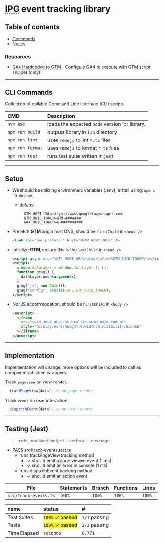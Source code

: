 # <abbr title="Independence Pet Group">IPG</abbr> event tracking library

## Table of contents

- [Commands](#cli-commands)
- [Nodes](#misc-notes)

### Resources

- [GA4 Hardcoded to GTM](https://www.upbuild.io/blog/seamlessly-switch-from-hardcoded-analytics-to-gtm/) - Configure GA4 to execute with GTM script snippet (only).

---

## CLI Commands

Collection of callable Command Line Interface (CLI) scripts

| CMD       | Description                                    |
| :-------- | :--------------------------------------------- |
| `nvm use` | loads the expected `node` version for library. |
| `npm run build` | outputs library in `lib` directory |
| `npm run lint` | uses `romejs` to lint `*.ts` files |
| `npm run format` | uses `romejs` to format `*.ts` files |
| `npm run test` | runs test suite written in `jest` |

---

## Setup

- We should be utilizing environment variables (.env), install using: `npm i -D dotenv`.

  - [_dotenv_](https://www.npmjs.com/package/dotenv)
    ```plaintext
      GTM_HOST_URL=https://www.googletagmanager.com
      GTM_UUID_TOKEN=GTM-#######
      GA4_UUID_TOKEN=G-##########
    ```

- Prefetch **GTM** origin host DNS, should be `firstChild` in `<head />`

  ```html
  <link rel="dns-prefetch" href="%GTM_HOST_URL%" />
  ```

- Initialize **GTM**, ensure this is the `lastChild` in `<head />`

  ```html
  <script async src="%GTM_HOST_URL%/gtag/js?id=%GTM_UUID_TOKEN%"></script>
  <script>
    window.dataLayer = window.dataLayer || [];
    function gtag() {
      dataLayer.push(arguments);
    }
    gtag("js", new Date());
    gtag("config", process.env.GTM_UUID_TOKEN);
  </script>
  ```

- NonJS accommodation, should be `firstChild` in `<body />`
  ```html
  <noscript>
    <iframe
      src="%GTM_HOST_URL%/ns.html?id=%GTM_UUID_TOKEN%"
      style="display:none;height:0;width:0;visibility:hidden"
    ></iframe>
  </noscript>
  ```

---

## Implementation

Implementation will change, more options will be included to call as component/children wrappers.

Track `pageview` on view render.

```javascript
  trackPageView(data); // on page render
```

Track `event` on user interaction.

```javascript
  dispatchEvent(data); // on user events
```

---

## Testing (Jest)

> node_modules/.bin/jest --verbose --coverage .

 - PASS  src/track-events.test.ts<br />
   - runs trackPageView tracking method<br />
     - ✓ should emit a page viewed event (1 ms)<br />
     - ✓ should emit an error in console (1 ms)<br />
   - runs dispatchEvent tracking method<br />
     - ✓ should emit an action event<br />

| File                | Statements | Branch | Functions | Lines | 
| ------------------- | ---------- | -------- | ------- | ------- | 
| `src/track-events.ts` | `100%` | `100%` | `100%` | `100%` |

| name | status | #
| :--  | :--- | :--
| Test Suites | <mark><code>100%</code> ✓ passed</mark> | `1/1` passing
| Tests | <mark><code>100%</code> ✓ passed</mark> | `3/3` passing
| Time Elapsed | `seconds` | `0.771`
